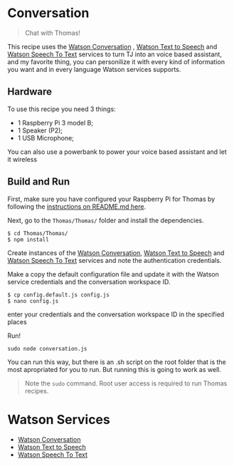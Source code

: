 # Conversation
> Chat with Thomas!

This recipe uses the [Watson Conversation](https://www.ibm.com/watson/developercloud/conversation.html) , [Watson Text to Speech](https://www.ibm.com/watson/developercloud/text-to-speech.html) and [Watson Speech To Text](https://www.ibm.com/watson/services/speech-to-text.html) services to turn TJ into an voice based assistant, and my favorite thing, you can personilize it with every kind of information you want and in every language Watson services supports.

## Hardware
To use this recipe you need 3 things:
- 1 Raspberry Pi 3 model B;
- 1 Speaker (P2);
- 1 USB Microphone;

You can also use a powerbank to power your voice based assistant and let it wireless

## Build and Run
First, make sure you have configured your Raspberry Pi for Thomas by following the [instructions on README.md here](https://github.ibm.com/Guilherme-Goncalves/Thomas).

Next, go to the `Thomas/Thomas/` folder and install the dependencies.

    $ cd Thomas/Thomas/
    $ npm install

Create instances of the [Watson Conversation](https://www.ibm.com/watson/developercloud/conversation.html),  [Watson Text to Speech](https://www.ibm.com/watson/developercloud/text-to-speech.html) and [Watson Speech To Text](https://www.ibm.com/watson/services/speech-to-text.html) services and note the authentication credentials.

Make a copy the default configuration file and update it with the Watson service credentials and the conversation workspace ID.

    $ cp config.default.js config.js
    $ nano config.js

enter your credentials and the conversation workspace ID in the specified places

Run!

    sudo node conversation.js

You can run this way, but there is an .sh script on the root folder that is the most apropriated for you to run. But running this is going to work as well.

> Note the `sudo` command. Root user access is required to run Thomas recipes.

# Watson Services
- [Watson Conversation](https://www.ibm.com/watson/developercloud/conversation.html)
- [Watson Text to Speech](https://www.ibm.com/watson/developercloud/text-to-speech.html)
- [Watson Speech To Text](https://www.ibm.com/watson/services/speech-to-text.html)
